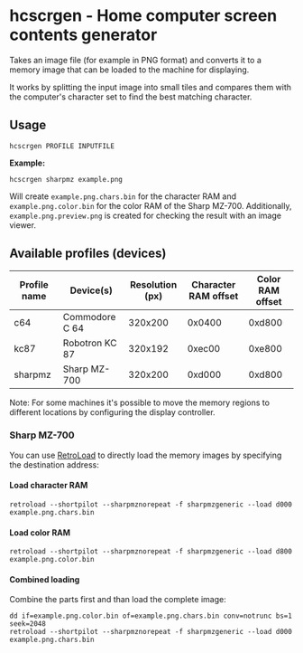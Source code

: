 # hcscrgen - Home computer screen contents generator

Takes an image file (for example in PNG format) and converts it to a memory image that can be loaded to the machine for displaying.

It works by splitting the input image into small tiles and compares them with the computer's character set to find the best matching character.

## Usage

    hcscrgen PROFILE INPUTFILE

**Example:**

    hcscrgen sharpmz example.png

Will create `example.png.chars.bin` for the character RAM and `example.png.color.bin` for the color RAM of the Sharp MZ-700. Additionally, `example.png.preview.png` is created for checking the result with an image viewer.

## Available profiles (devices)

Profile name | Device(s)       | Resolution (px) | Character RAM offset | Color RAM offset
-------------| ----------------|-----------------|----------------------|-----------------
c64          | Commodore C 64  | 320x200         | 0x0400               | 0xd800
kc87         | Robotron KC 87  | 320x192         | 0xec00               | 0xe800
sharpmz      | Sharp MZ-700    | 320x200         | 0xd000               | 0xd800

Note: For some machines it's possible to move the memory regions to different locations by configuring the display controller.

### Sharp MZ-700

You can use [RetroLoad](https://retroload.com) to directly load the memory images by specifying the destination address:

#### Load character RAM

    retroload --shortpilot --sharpmznorepeat -f sharpmzgeneric --load d000 example.png.chars.bin

#### Load color RAM

    retroload --shortpilot --sharpmznorepeat -f sharpmzgeneric --load d800 example.png.color.bin

#### Combined loading

Combine the parts first and than load the complete image:

    dd if=example.png.color.bin of=example.png.chars.bin conv=notrunc bs=1 seek=2048
    retroload --shortpilot --sharpmznorepeat -f sharpmzgeneric --load d000 example.png.chars.bin
